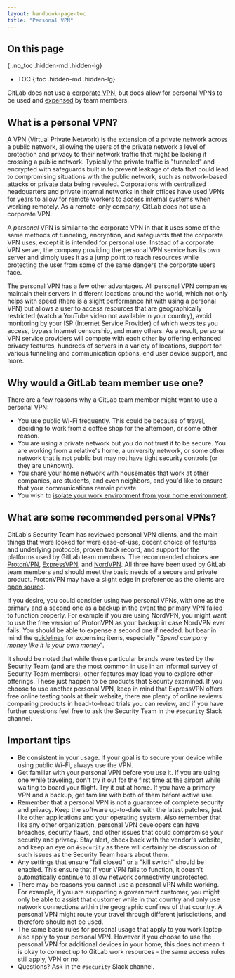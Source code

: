 ```yaml
---
layout: handbook-page-toc
title: "Personal VPN"
---
```


## On this page
{:.no_toc .hidden-md .hidden-lg}

- TOC
{:toc .hidden-md .hidden-lg}

GitLab does not use a [corporate VPN](/handbook/security/#why-we-dont-have-a-corporate-vpn), but does allow for personal VPNs to be used and [expensed](/handbook/spending-company-money/#internetmobile-subscription) by team members.

## What is a personal VPN?

A VPN (Virtual Private Network) is the extension of a private network across a public network, allowing the users of the private network a level of protection and privacy to their network traffic that might be lacking if crossing a public network. Typically the private traffic is "tunneled" and encrypted with safeguards built in to prevent leakage of data that could lead to compromising situations with the public network, such as network-based attacks or private data being revealed. Corporations with centralized headquarters and private internal networks in their offices have used VPNs for years to allow for remote workers to access internal systems when working remotely. As a remote-only company, GitLab does not use a corporate VPN.

A _personal_ VPN is similar to the corporate VPN in that it uses some of the same methods of tunneling, encryption, and safeguards that the corporate VPN uses, except it is intended for personal use. Instead of a corporate VPN server, the company providing the personal VPN service has its own server and simply uses it as a jump point to reach resources while protecting the user from some of the same dangers the corporate users face.

The personal VPN has a few other advantages. All personal VPN companies maintain their servers in different locations around the world, which not only helps with speed (there is a slight performance hit with using a personal VPN) but allows a user to access resources that are geographically restricted (watch a YouTube video not available in your country), avoid monitoring by your ISP (Internet Service Provider) of which websites you access, bypass Internet censorship, and many others. As a result, personal VPN service providers will compete with each other by offering enhanced privacy features, hundreds of servers in a variety of locations, support for various tunneling and communication options, end user device support, and more.

## Why would a GitLab team member use one?

There are a few reasons why a GitLab team member might want to use a personal VPN:

- You use public Wi-Fi frequently. This could be because of travel, deciding to work from a coffee shop for the afternoon, or some other reason.
- You are using a private network but you do not trust it to be secure. You are working from a relative's home, a university network, or some other network that is not public but may not have tight security controls (or they are unknown).
- You share your home network with housemates that work at other companies, are students, and even neighbors, and you'd like to ensure that your communications remain private.
- You wish to [isolate your work environment from your home environment](/handbook/security/network-isolation/).

## What are some recommended personal VPNs?

GitLab's Security Team has reviewed personal VPN clients, and the main things that were looked for were ease-of-use, decent choice of features and underlying protocols, proven track record, and support for the platforms used by GitLab team members. The recommended choices are [ProtonVPN](https://www.protonvpn.com/), [ExpressVPN](https://www.expressvpn.com/), and [NordVPN](https://www.nordvpn.com/). All three have been used by GitLab team members and should meet the basic needs of a secure and private product. ProtonVPN may have a slight edge in preference as the clients are [open source](https://github.com/ProtonVPN).

If you desire, you could consider using two personal VPNs, with one as the primary and a second one as a backup in the event the primary VPN failed to function properly. For example if you are using NordVPN, you might want to use the free version of ProtonVPN as your backup in case NordVPN ever fails. You should be able to expense a second one if needed. but bear in mind the [guidelines](/handbook/spending-company-money/#guidelines) for expensing items, especially "_Spend company money like it is your *own* money_".

It should be noted that while these particular brands were tested by the Security Team (and are the most common in use in an informal survey of Security Team members), other features may lead you to explore other offerings. These just happen to be products that Security examined. If you choose to use another personal VPN, keep in mind that ExpressVPN offers free online testing tools at their website, there are plenty of online reviews comparing products in head-to-head trials you can review, and if you have further questions feel free to ask the Security Team in the `#security` Slack channel.

## Important tips

- Be consistent in your usage. If your goal is to secure your device while using public Wi-Fi, always use the VPN.
- Get familiar with your personal VPN before you use it. If you are using one while traveling, don't try it out for the first time at the airport while waiting to board your flight. Try it out at home. If you have a primary VPN and a backup, get familiar with both of them before active use.
- Remember that a personal VPN is not a guarantee of complete security and privacy. Keep the software up-to-date with the latest patches, just like other applications and your operating system. Also remember that like any other organization, personal VPN developers can have breaches, security flaws, and other issues that could compromise your security and privacy. Stay alert, check back with the vendor's website, and keep an eye on `#security` as there will certainly be discussion of such issues as the Security Team hears about them.
- Any settings that ensure "fail closed" or a "kill switch" should be enabled. This ensure that if your VPN fails to function, it doesn't automatically continue to allow network connectivity unprotected.
- There may be reasons you cannot use a personal VPN while working. For example, if you are supporting a government customer, you might only be able to assist that customer while in that country and only use network connections within the geographic confines of that country. A personal VPN might route your travel through different jurisdictions, and therefore should not be used.
- The same basic rules for personal usage that apply to you work laptop also apply to your personal VPN. However if you choose to use the personal VPN for additional devices in your home, this does not mean it is okay to connect up to GitLab work resources - the same access rules still apply, VPN or no.
- Questions? Ask in the `#security` Slack channel.
